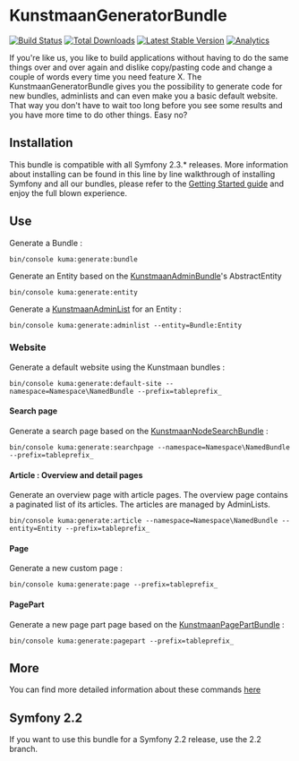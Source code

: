 # KunstmaanGeneratorBundle 

[![Build Status](https://travis-ci.org/Kunstmaan/KunstmaanGeneratorBundle.png?branch=master)](http://travis-ci.org/Kunstmaan/KunstmaanGeneratorBundle)
[![Total Downloads](https://poser.pugx.org/kunstmaan/generator-bundle/downloads.png)](https://packagist.org/packages/kunstmaan/generator-bundle)
[![Latest Stable Version](https://poser.pugx.org/kunstmaan/generator-bundle/v/stable.png)](https://packagist.org/packages/kunstmaan/generator-bundle)
[![Analytics](https://ga-beacon.appspot.com/UA-3160735-7/Kunstmaan/KunstmaanGeneratorBundle)](https://github.com/igrigorik/ga-beacon)

If you're like us, you like to build applications without having to do the same things over and over again and dislike copy/pasting code and change a couple of words every time you need feature X. The KunstmaanGeneratorBundle gives you the possibility to generate code for new bundles, adminlists and can even make you a basic default website. That way you don't have to wait too long before you see some results and you have more time to do other things. Easy no?

## Installation

This bundle is compatible with all Symfony 2.3.* releases. More information about installing can be found in this line by line walkthrough of installing Symfony and all our bundles, please refer to the [Getting Started guide](http://bundles.kunstmaan.be/getting-started) and enjoy the full blown experience.

## Use

Generate a Bundle :

```
bin/console kuma:generate:bundle
```

Generate an Entity based on the [KunstmaanAdminBundle](https://github.com/Kunstmaan/KunstmaanAdminBundle)'s AbstractEntity

```
bin/console kuma:generate:entity
```

Generate a [KunstmaanAdminList](https://github.com/Kunstmaan/KunstmaanAdminListBundle) for an Entity :

```
bin/console kuma:generate:adminlist --entity=Bundle:Entity
```

### Website

Generate a default website using the Kunstmaan bundles :

```
bin/console kuma:generate:default-site --namespace=Namespace\NamedBundle --prefix=tableprefix_
```

#### Search page

Generate a search page based on the [KunstmaanNodeSearchBundle](https://github.com/Kunstmaan/KunstmaanNodeSearchBundle) :

```
bin/console kuma:generate:searchpage --namespace=Namespace\NamedBundle --prefix=tableprefix_
```

#### Article : Overview and detail pages

Generate an overview page with article pages. The overview page contains a paginated list of its articles. The articles are managed by AdminLists.

```
bin/console kuma:generate:article --namespace=Namespace\NamedBundle --entity=Entity --prefix=tableprefix_
```

#### Page

Generate a new custom page :

```
bin/console kuma:generate:page --prefix=tableprefix_
```

#### PagePart

Generate a new page part page based on the [KunstmaanPagePartBundle](https://github.com/Kunstmaan/KunstmaanPagePartBundle) :

```
bin/console kuma:generate:pagepart --prefix=tableprefix_
```

## More

You can find more detailed information about these commands [here](https://github.com/Kunstmaan/KunstmaanGeneratorBundle/blob/master/Resources/doc/GeneratorBundle.md)

## Symfony 2.2

If you want to use this bundle for a Symfony 2.2 release, use the 2.2 branch.
